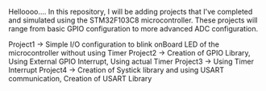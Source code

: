 Helloooo....
In this repository, I will be adding projects that I've completed and simulated using the STM32F103C8 microcontroller.
These projects will range from basic GPIO configuration to more advanced ADC configuration.

Project1 -> Simple I/O configuration to blink onBoard LED of the microcontroller without using Timer
Project2 -> Creation of GPIO Library, Using External GPIO Interrupt, Using actual Timer
Project3 -> Using Timer Interrupt
Project4 -> Creation of Systick library and using USART communication, Creation of USART Library
